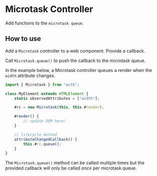 # Microtask Controller

Add functions to the `microtask queue`.

## How to use

Add a `Microtask` controller to a web component. Provide a callback.

Call `Microtask.queue()` to push the callback to the microtask queue.

In the example below, a Microtask controller queues a render when the `width` attribute changes.

```ts
import { Microtask } from "wctk";

class MyElement extends HTMLElement {
	static observedAttributes = ["width"];

	#rc = new Microtask(this, this.#render);

	#render() {
		// update DOM here!
	}

	// lifecycle method
	attributeChangedCallback() {
		this.#rc.queue();
	}
}
```

The `Microtask.queue()` method can be called multiple times but the provided callback will only be called _once_ per microtask queue.

